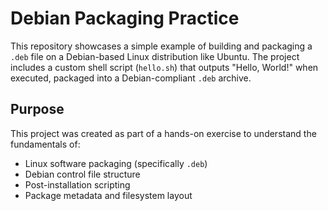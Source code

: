 # Debian Packaging Practice

This repository showcases a simple example of building and packaging a `.deb` file on a Debian-based Linux distribution like Ubuntu. The project includes a custom shell script (`hello.sh`) that outputs "Hello, World!" when executed, packaged into a Debian-compliant `.deb` archive.

## Purpose

This project was created as part of a hands-on exercise to understand the fundamentals of:

- Linux software packaging (specifically `.deb`)
- Debian control file structure
- Post-installation scripting
- Package metadata and filesystem layout
